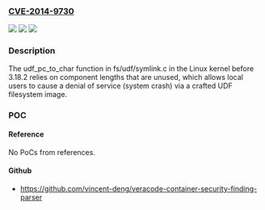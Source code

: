 ### [CVE-2014-9730](https://cve.mitre.org/cgi-bin/cvename.cgi?name=CVE-2014-9730)
![](https://img.shields.io/static/v1?label=Product&message=n%2Fa&color=blue)
![](https://img.shields.io/static/v1?label=Version&message=n%2Fa&color=blue)
![](https://img.shields.io/static/v1?label=Vulnerability&message=n%2Fa&color=brighgreen)

### Description

The udf_pc_to_char function in fs/udf/symlink.c in the Linux kernel before 3.18.2 relies on component lengths that are unused, which allows local users to cause a denial of service (system crash) via a crafted UDF filesystem image.

### POC

#### Reference
No PoCs from references.

#### Github
- https://github.com/vincent-deng/veracode-container-security-finding-parser

